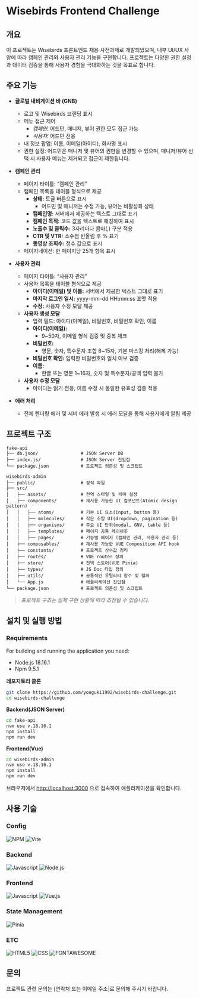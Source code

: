 # Wisebirds Frontend Challenge

## 개요
이 프로젝트는 Wisebirds 프론트엔드 채용 사전과제로 개발되었으며, 내부 UI/UX 사양에 따라 캠페인 관리와 사용자 관리 기능을 구현합니다. 프로젝트는 다양한 권한 설정과 데이터 검증을 통해 사용자 경험을 극대화하는 것을 목표로 합니다.

## 주요 기능
- **글로벌 내비게이션 바 (GNB)**
  - 로고 및 Wisebirds 브랜딩 표시
  - 메뉴 접근 제어  
    - *캠페인*: 어드민, 매니저, 뷰어 권한 모두 접근 가능  
    - *사용자*: 어드민 전용
  - 내 정보 팝업: 이름, 이메일(아이디), 회사명 표시
  - 권한 설정: 어드민은 매니저 및 뷰어의 권한을 변경할 수 있으며, 매니저/뷰어 선택 시 사용자 메뉴는 제거되고 접근이 제한됩니다.

- **캠페인 관리**
  - 페이지 타이틀: “캠페인 관리”
  - 캠페인 목록을 테이블 형식으로 제공
    - **상태:** 토글 버튼으로 표시  
      - 어드민 및 매니저는 수정 가능, 뷰어는 비활성화 상태
    - **캠페인명:** 서버에서 제공하는 텍스트 그대로 표기
    - **캠페인 목적:** 코드 값을 텍스트로 매칭하여 표시
    - **노출수 및 클릭수:** 3자리마다 콤마(,) 구분 적용
    - **CTR 및 VTR:** 소수점 반올림 후 % 표기
    - **동영상 조회수:** 정수 값으로 표시
  - 페이지네이션: 한 페이지당 25개 항목 표시

- **사용자 관리**
  - 페이지 타이틀: “사용자 관리”
  - 사용자 목록을 테이블 형식으로 제공
    - **아이디(이메일) 및 이름:** 서버에서 제공한 텍스트 그대로 표기
    - **마지막 로그인 일시:** yyyy-mm-dd HH:mm:ss 포맷 적용
    - **수정:** 사용자 수정 모달 제공
  - **사용자 생성 모달**
    - 입력 필드: 아이디(이메일), 비밀번호, 비밀번호 확인, 이름
    - **아이디(이메일):**
      - 9~50자, 이메일 형식 검증 및 중복 체크
    - **비밀번호:**
      - 영문, 숫자, 특수문자 조합 8~15자, 기본 마스킹 처리(해제 가능)
    - **비밀번호 확인:** 입력한 비밀번호와 일치 여부 검증
    - **이름:**
      - 한글 또는 영문 1~16자, 숫자 및 특수문자/공백 입력 불가
  - **사용자 수정 모달**
    - 아이디는 읽기 전용, 이름 수정 시 동일한 유효성 검증 적용

- **에러 처리**
  - 전체 렌더링 에러 및 서버 에러 발생 시 에러 모달을 통해 사용자에게 알림 제공

## 프로젝트 구조
```
fake-api
├── db.json/                # JSON Server DB
├── index.js/               # JSON Server 진입점
└── package.json            # 프로젝트 의존성 및 스크립트
```
```
wisebirds-admin
├── public/                 # 정적 파일
├── src/                  
│   ├── assets/             # 전역 스타일 및 테마 설정
│   ├── components/         # 재사용 가능한 UI 컴포넌트(Atomic design pattern)
│   │   ├── atoms/          # 기본 UI 요소(input, button 등)
│   │   ├── molecules/      # 작은 조합 UI(dropdown, pagination 등)
│   │   ├── organisms/      # 주요 UI 단위(modal, GNV, table 등)
│   │   ├── templates/      # 페이지 공통 레이아웃
│   │   ├── pages/          # 기능별 페이지 (캠페인 관리, 사용자 관리 등)
│   ├── composables/        # 재사용 가능한 VUE Composition API hook
│   ├── constants/          # 프로젝트 상수값 정리
│   ├── routes/             # VUE router 정의
│   ├── store/              # 전역 스토어(VUE Pinia)
│   ├── types/              # JS Doc 타입 정의
│   ├── utils/              # 공통적인 유틸리티 함수 및 헬퍼
│   └── App.js              # 애플리케이션 진입점
└── package.json            # 프로젝트 의존성 및 스크립트
```
> *프로젝트 구조는 실제 구현 상황에 따라 조정될 수 있습니다.*

## 설치 및 실행 방법

### Requirements
For building and running the application you need:

- Node.js 18.16.1
- Npm 9.5.1 

**레포지토리 클론**
   ```bash
   git clone https://github.com/yonguki1992/wisebirds-challenge.git
   cd wisebirds-challenge
   ```
**Backend(JSON Server)**
   ```bash
   cd fake-api
   nvm use v.18.16.1
   npm install
   npm run dev
   ```
**Frontend(Vue)**
   ```bash
   cd wisebirds-admin
   nvm use v.18.16.1
   npm install
   npm run dev
   ```
브라우저에서 [http://localhost:3000](http://localhost:3000) 으로 접속하여 애플리케이션을 확인합니다.

## 사용 기술
### **Config**
![NPM](https://img.shields.io/badge/NPM-%23CB3837.svg?style=for-the-badge&logo=npm&logoColor=white)
![Vite](https://img.shields.io/badge/vite-%23646CFF.svg?style=for-the-badge&logo=vite&logoColor=white)

### **Backend**
![Javascript](https://img.shields.io/badge/javascript-F7DF1E?style=for-the-badge&logo=javascript&logoColor=black)
![Node.js](https://img.shields.io/badge/node.js-339933?style=for-the-badge&logo=Node.js&logoColor=white)

### **Frontend**
![Javascript](https://img.shields.io/badge/javascript-F7DF1E?style=for-the-badge&logo=javascript&logoColor=black)
![Vue.js](https://img.shields.io/badge/vuejs-%2335495e.svg?style=for-the-badge&logo=vuedotjs&logoColor=%234FC08D)
### **State Management**
![Pinia](https://img.shields.io/badge/pinia-F7DF1E?style=for-the-badge&logo=pinia&logoColor=black)

### **ETC**
![HTML5](https://img.shields.io/badge/html5-E34F26?style=for-the-badge&logo=html5&logoColor=white)
![CSS](https://img.shields.io/badge/css-1572B6?style=for-the-badge&logo=css3&logoColor=white)
![FONTAWESOME](https://img.shields.io/badge/fontawesome-339AF0?style=for-the-badge&logo=fontawesome&logoColor=white)

## 문의
프로젝트 관련 문의는 [연락처 또는 이메일 주소]로 문의해 주시기 바랍니다.
